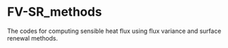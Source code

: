 # FV-SR_methods
The codes for computing sensible heat flux using flux variance and surface renewal methods.

